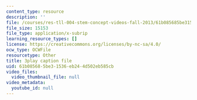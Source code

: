 ```yaml
---
content_type: resource
description: ''
file: /courses/res-tll-004-stem-concept-videos-fall-2013/61b085685be31536eb244d502eb585cb_l8HAiSLPSn8.srt
file_size: 15153
file_type: application/x-subrip
learning_resource_types: []
license: https://creativecommons.org/licenses/by-nc-sa/4.0/
ocw_type: OCWFile
resourcetype: Other
title: 3play caption file
uid: 61b08568-5be3-1536-eb24-4d502eb585cb
video_files:
  video_thumbnail_file: null
video_metadata:
  youtube_id: null
---
```

